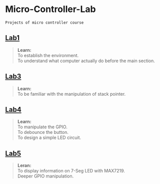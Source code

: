 # Micro-Controller-Lab  
`Projects of micro controller course`  
  

## [Lab1](https://github.com/sizzle0121/Micro-Controller-Lab/tree/master/lab1)  
>__Learn:__  
To establish the environment.  
To understand what computer actually do before the main section.  
  
## [Lab3](https://github.com/sizzle0121/Micro-Controller-Lab/tree/master/lab3)  
>__Learn:__  
To be familiar with the manipulation of stack pointer.  
  
## [Lab4](https://github.com/sizzle0121/Micro-Controller-Lab/tree/master/lab4)  
>__Learn:__  
To manipulate the GPIO.  
To debounce the button.  
To design a simple LED circuit.  

## [Lab5](https://github.com/sizzle0121/Micro-Controller-Lab/tree/master/lab5)  
>__Leran:__  
To display information on 7-Seg LED with MAX7219.  
Deeper GPIO manipulation.  


